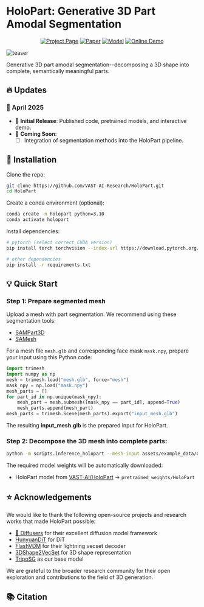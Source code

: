 # HoloPart: Generative 3D Part Amodal Segmentation

<div align="center">

[![Project Page](https://img.shields.io/badge/🏠-Project%20Page-blue.svg)](https://vast-ai-research.github.io/HoloPart)
[![Paper](https://img.shields.io/badge/📑-Paper-green.svg)]()
[![Model](https://img.shields.io/badge/🤗-Model-yellow.svg)](https://huggingface.co/VAST-AI/HoloPart)
[![Online Demo](https://img.shields.io/badge/%F0%9F%A4%97%20Hugging%20Face-Spaces-blue)](https://huggingface.co/spaces/VAST-AI/HoloPart)

</div>

![teaser](assets/doc/teaser.png)

Generative 3D part amodal segmentation--decomposing a 3D shape into complete, semantically meaningful parts.

## 🔥 Updates

### 📅 April 2025
- 🚀 **Initial Release**: Published code, pretrained models, and interactive demo.
- 📌 **Coming Soon**: 
  - [ ] Integration of segmentation methods into the HoloPart pipeline.

## 🔨 Installation

Clone the repo:
```bash
git clone https://github.com/VAST-AI-Research/HoloPart.git
cd HoloPart
```

Create a conda environment (optional):
```bash
conda create -n holopart python=3.10
conda activate holopart
```

Install dependencies:
```bash
# pytorch (select correct CUDA version)
pip install torch torchvision --index-url https://download.pytorch.org/whl/{your-cuda-version}

# other dependencies
pip install -r requirements.txt
```

## 💡 Quick Start

### Step 1: Prepare segmented mesh
Upload a mesh with part segmentation. We recommend using these segmentation tools:
- [SAMPart3D](https://github.com/Pointcept/SAMPart3D)
- [SAMesh](https://github.com/gtangg12/samesh)

For a mesh file `mesh.glb` and corresponding face mask `mask.npy`, prepare your input using this Python code:
```python
import trimesh
import numpy as np
mesh = trimesh.load("mesh.glb", force="mesh")
mask_npy = np.load("mask.npy")
mesh_parts = []
for part_id in np.unique(mask_npy):
    mesh_part = mesh.submesh([mask_npy == part_id], append=True)
    mesh_parts.append(mesh_part)
mesh_parts = trimesh.Scene(mesh_parts).export("input_mesh.glb")
```
The resulting **input_mesh.glb** is the prepared input for HoloPart.

### Step 2: Decompose the 3D mesh into complete parts:
```bash
python -m scripts.inference_holopart --mesh-input assets/example_data/000.glb
```

The required model weights will be automatically downloaded:
- HoloPart model from [VAST-AI/HoloPart](https://huggingface.co/VAST-AI/HoloPart) → `pretrained_weights/HoloPart`

## ⭐ Acknowledgements

We would like to thank the following open-source projects and research works that made HoloPart possible:

- [🤗 Diffusers](https://github.com/huggingface/diffusers) for their excellent diffusion model framework
- [HunyuanDiT](https://github.com/Tencent/HunyuanDiT) for DiT
- [FlashVDM](https://github.com/Tencent/FlashVDM) for their lightning vecset decoder
- [3DShape2VecSet](https://github.com/1zb/3DShape2VecSet) for 3D shape representation
- [TripoSG](https://github.com/VAST-AI-Research/TripoSG) as our base model

We are grateful to the broader research community for their open exploration and contributions to the field of 3D generation.

## 📚 Citation

```

```
